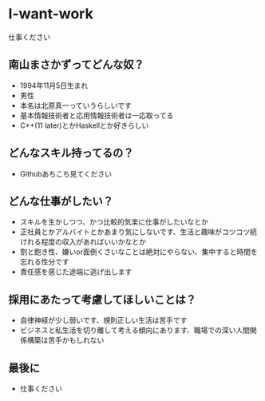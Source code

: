 I-want-work
===========

仕事ください

## 南山まさかずってどんな奴？

* 1994年11月5日生まれ
* 男性
* 本名は北原真一っていうらしいです
* 基本情報技術者と応用情報技術者は一応取ってる
* C++(11 later)とかHaskellとか好きらしい

## どんなスキル持ってるの？

* Githubあちこち見てください

## どんな仕事がしたい？

* スキルを生かしつつ、かつ比較的気楽に仕事がしたいなとか
* 正社員とかアルバイトとかあまり気にしないです、生活と趣味がコツコツ続けれる程度の収入があればいいかなとか
* 割と飽き性、嫌いor面倒くさいなことは絶対にやらない、集中すると時間を忘れる性分です
* 責任感を感じた途端に逃げ出します

## 採用にあたって考慮してほしいことは？

* 自律神経が少し弱いです、規則正しい生活は苦手です
* ビジネスと私生活を切り離して考える傾向にあります、職場での深い人間関係構築は苦手かもしれない

## 最後に

* 仕事ください
